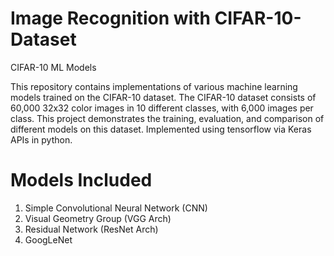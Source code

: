 # Image Recognition with CIFAR-10-Dataset
CIFAR-10 ML Models

This repository contains implementations of various machine learning models trained on the CIFAR-10 dataset. 
The CIFAR-10 dataset consists of 60,000 32x32 color images in 10 different classes, with 6,000 images per class. 
This project demonstrates the training, evaluation, and comparison of different models on this dataset. Implemented using tensorflow via Keras APIs in python.

# Models Included
1. Simple Convolutional Neural Network (CNN)
2. Visual Geometry Group (VGG Arch)
3. Residual Network (ResNet Arch)
4. GoogLeNet
